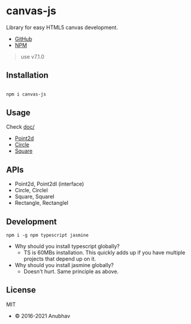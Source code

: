 # canvas-js

Library for easy HTML5 canvas development.

- [GitHub](https://github.com/IAmAnubhavSaini/canvas-js)
- [NPM](https://www.npmjs.com/package/canvas-js)

> use v7.1.0

## Installation

```bash

npm i canvas-js

```

## Usage

Check [doc/](./doc)

- [Point2d](./doc/Point2d.md)
- [Circle](./doc/Circle.md)
- [Square](./doc/Square.md)

## APIs

- Point2d, Point2dI (interface)
- Circle, CircleI
- Square, SquareI
- Rectangle, RectangleI

## Development

`npm i -g npm typescript jasmine`

- Why should you install typescript globally?
    - TS is 60MBs installation. This quickly adds up if you have multiple projects that depend up on it.
- Why should you install jasmine globally?
    - Doesn't hurt. Same principle as above.

## License

MIT

- &copy; 2016-2021 Anubhav
